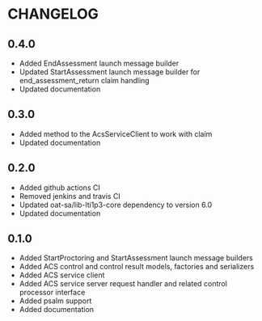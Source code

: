 CHANGELOG
=========

0.4.0
-----

* Added EndAssessment launch message builder
* Updated StartAssessment launch message builder for end_assessment_return claim handling
* Updated documentation

0.3.0
-----

* Added method to the AcsServiceClient to work with claim
* Updated documentation

0.2.0
-----

* Added github actions CI
* Removed jenkins and travis CI
* Updated oat-sa/lib-lti1p3-core dependency to version 6.0
* Updated documentation

0.1.0
-----

* Added StartProctoring and StartAssessment launch message builders
* Added ACS control and control result models, factories and serializers  
* Added ACS service client
* Added ACS service server request handler and related control processor interface
* Added psalm support
* Added documentation

